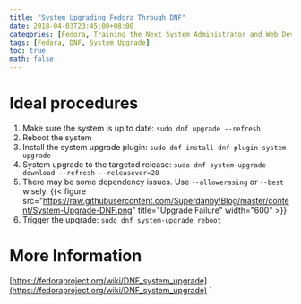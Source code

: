 ```yaml
---
title: "System Upgrading Fedora Through DNF"
date: 2018-04-03T23:45:00+08:00
categories: [Fedora, Training the Next System Administrator and Web Developer]
tags: [Fedora, DNF, System Upgrade]
toc: true
math: false
---
```


# Ideal procedures

1.	Make sure the system is up to date: `sudo dnf upgrade --refresh`
2.	Reboot the system
3.	Install the system upgrade plugin: `sudo dnf install dnf-plugin-system-upgrade`
4.	System upgrade to the targeted release: `sudo dnf system-upgrade download --refresh --releasever=28`
5.	There may be some dependency issues. Use `--allowerasing` or `--best` wisely.
{{< figure src="https://raw.githubusercontent.com/Superdanby/Blog/master/content/System-Upgrade-DNF.png" title="Upgrade Failure" width="600" >}}
6.	Trigger the upgrade: `sudo dnf system-upgrade reboot`

# More Information

[https://fedoraproject.org/wiki/DNF_system_upgrade](https://fedoraproject.org/wiki/DNF_system_upgrade)
`
